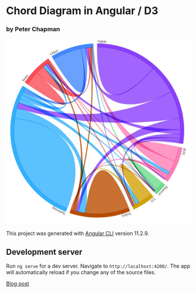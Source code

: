 # Chord Diagram in Angular / D3

### by Peter Chapman

![Chord Diagram](./images/chord-diagram.jpg)

This project was generated with [Angular CLI](https://github.com/angular/angular-cli) version 11.2.9.

## Development server

Run `ng serve` for a dev server. Navigate to `http://localhost:4200/`. The app will automatically reload if you change any of the source files.

[Blog post](https://www.peterchapman.org/post/blog-visualisation-chord-angular/)
